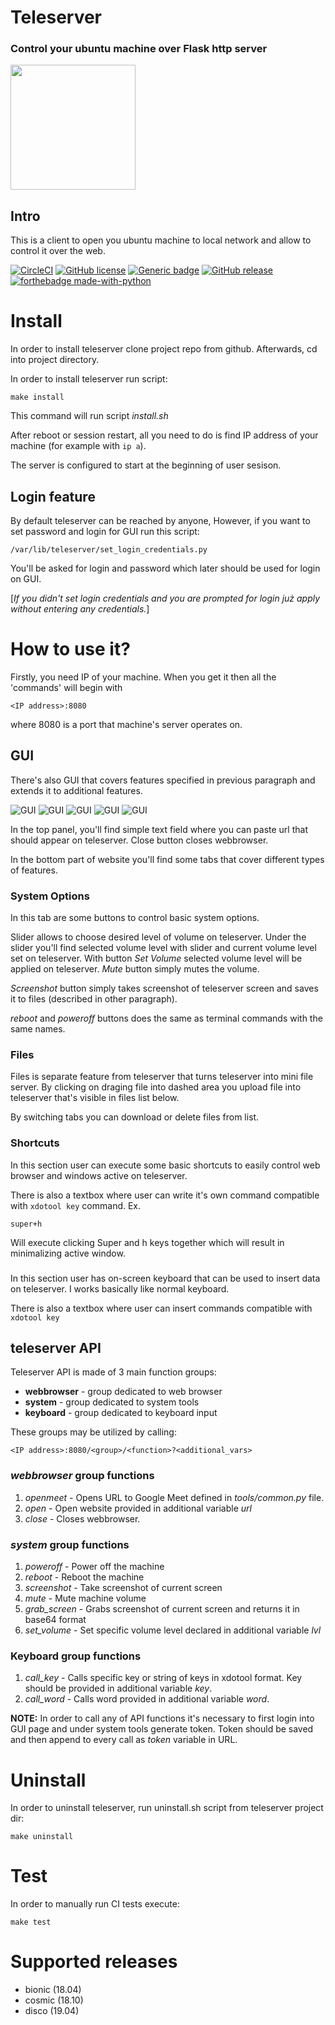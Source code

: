 # Teleserver
### Control your ubuntu machine over Flask http server

<img src="https://github.com/Dysproz/teleserver/blob/master/images/logo.png" height="200" width="200">

## Intro
This is a client to open you ubuntu machine to local network and allow to control it over the web.

[![CircleCI](https://circleci.com/gh/Dysproz/teleserver/tree/master.svg?style=svg)](https://circleci.com/gh/Dysproz/teleserver/tree/master)
[![GitHub license](https://img.shields.io/github/license/Dysproz/teleserver.svg)](https://github.com/Dysproz/teleserver/blob/master/LICENSE)
[![Generic badge](https://img.shields.io/badge/ubuntu-18.04|18.10|19.04-e95420.svg)](https://[shields.io/](https://github.com/Dysproz/teleserver))
[![GitHub release](https://img.shields.io/github/release/Dysproz/teleserver.svg)](https://GitHub.com/Dysproz/Steleserver/releases/)
[![forthebadge made-with-python](http://ForTheBadge.com/images/badges/made-with-python.svg)](https://www.python.org/)
# Install
In order to install teleserver clone project repo from github.
Afterwards, cd into project directory.

In order to install teleserver run script:
```
make install
```

This command will run script *install.sh*

After reboot or session restart, all you need to do is find IP address of your machine (for example with `ip a`).

The server is configured to start at the beginning of user sesison.

## Login feature

By default teleserver can be reached by anyone,
However, if you want to set password and login for GUI run this script:
```
/var/lib/teleserver/set_login_credentials.py
```

You'll be asked for login and password which later should be used for login on GUI.

[*If you didn't set login credentials and you are prompted for login już apply without entering any credentials.*]

# How to use it?

Firstly, you need IP of your machine.
When you get it then all the 'commands' will begin with
```
<IP address>:8080
```
where 8080 is a port that machine's server operates on.

## GUI
There's also GUI that covers features specified in previous paragraph and extends it to additional features.

![GUI](https://github.com/Dysproz/teleserver/blob/master/images/gui1.png)
![GUI](https://github.com/Dysproz/teleserver/blob/master/images/gui2.png)
![GUI](https://github.com/Dysproz/teleserver/blob/master/images/gui3.png)
![GUI](https://github.com/Dysproz/teleserver/blob/master/images/gui4.png)
![GUI](https://github.com/Dysproz/teleserver/blob/master/images/gui5.png)

In the top panel, you'll find simple text field where you can paste url that should appear on teleserver. Close button closes webbrowser.

In the bottom part of website you'll find some tabs that cover different types of features.

### System Options

In this tab are some buttons to control basic system options.

Slider allows to choose desired level of volume on teleserver.
Under the slider you'll find selected volume level with slider and current volume level set on teleserver.
With button *Set Volume* selected volume level will be applied on teleserver.
*Mute* button simply mutes the volume.

*Screenshot* button simply takes screenshot of teleserver screen and saves it to files (described in other paragraph).

*reboot* and *poweroff* buttons does the same as terminal commands with the same names.

### Files

Files is separate feature from teleserver that turns teleserver into mini file server.
By clicking on draging file into dashed area you upload file into teleserver that's visible in files list below.

By switching tabs you can download or delete files from list.

### Shortcuts

In this section user can execute some basic shortcuts to easily control web browser and windows active on teleserver.

There is also a textbox where user can write it's own command compatible with ```xdotool key``` command.
Ex.
```
super+h
```
Will execute clicking Super and h keys together which will result in minimalizing active window.

###

In this section user has on-screen keyboard that can be used to insert data on teleserver.
I works basically like normal keyboard.

There is also a textbox where user can insert commands compatible with ```xdotool key```

## teleserver API
Teleserver API is made of 3 main function groups:
* **webbrowser** - group dedicated to web browser
* **system** - group dedicated to system tools
* **keyboard** - group dedicated to keyboard input

These groups may be utilized by calling:
```
<IP address>:8080/<group>/<function>?<additional_vars>
```

### *webbrowser* group functions
1. *openmeet* - Opens URL to Google Meet defined in *tools/common.py* file.
2. *open* - Open website provided in additional variable *url*
3. *close* - Closes webbrowser.

### *system* group functions
1. *poweroff* - Power off the machine
2. *reboot* - Reboot the machine
3. *screenshot* - Take screenshot of current screen
4. *mute* - Mute machine volume
5. *grab_screen* - Grabs screenshot of current screen and returns it in base64 format
6. *set_volume* - Set specific volume level declared in additional variable *lvl*

### Keyboard group functions
1. *call_key* - Calls specific key or string of keys in xdotool format. Key should be provided in additional variable *key*.
2. *call_word* - Calls word provided in additional variable *word*.

**NOTE:** In order to call any of API functions it's necessary to first login into GUI page and under system tools generate token. Token should be saved and then append to every call as *token* variable in URL.


# Uninstall

In order to uninstall teleserver, run uninstall.sh script from teleserver project dir:
```
make uninstall
```

# Test

In order to manually run CI tests execute:
```
make test
```

# Supported releases
* bionic (18.04)
* cosmic (18.10)
* disco (19.04)

